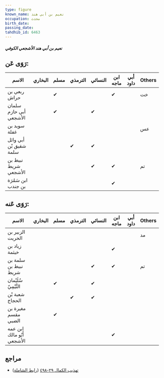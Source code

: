 ```yaml
---
type: figure
known_name: نعيم بن أبي هند
occupation: محدث
birth_date:
passing_date:
tahdhib_id: 6463
---
```

##### نعيم بن أبي هند الأشجعي الكوفي

## رَوَى عَن:
| الاسم                  | البخاري | مسلم | الترمذي | النسائي | ابن ماجه | أبي داود | Others |
| ---------------------- | ------- | ---- | ------- | ------- | -------- | -------- | ------ |
| ربعي بن حراش           |         | ✔    |         |         | ✔        |          | خت     |
| سلمان أبي حازم الأشجعي |         | ✔    |         | ✔       |          |          |        |
| سويد بن غفلة           |         |      |         |         |          |          | عس     |
| أبي وائل شقيق بْن سلمة |         |      | ✔       | ✔       |          |          |        |
| نبيط بن شريط الأشجعي   |         |      |         | ✔       | ✔        |          | تم     |
| ابن سَمُرَة بن جندب    |         |      |         |         | ✔        |          |        |
## رَوَى عَنه:
| الاسم                      | البخاري | مسلم | الترمذي | النسائي | ابن ماجه | أبي داود | Others |
| -------------------------- | ------- | ---- | ------- | ------- | -------- | -------- | ------ |
| الزبير بن الخريت           |         |      |         |         |          |          | مد     |
| زياد بن خيثمة              |         |      |         |         | ✔        |          |        |
| سلمة بن نبيط بن شريط       |         |      |         | ✔       | ✔        |          | تم     |
| سُلَيْمان التَّيْمِيّ      |         | ✔    |         | ✔       |          |          |        |
| شعبة بْن الحجاج            |         |      | ✔       | ✔       |          |          |        |
| مغيرة بن مقسم الضبي        |         | ✔    |         |         |          |          |        |
| ابن عمه أَبُو مالك الأشجعي |         |      |         |         | ✔        |          |        |
## مراجع
- [تهذيب الكمال ٢٩-٤٩٨](obsidian://open?vault=Tahdhib-al-Kamal&file=Figures/٦٤٦٣-نعيم%20بن%20أبي%20هند%20الأشجعي%20الكوفي) ([رابط الشاملة](https://shamela.ws/book/3722/16069))